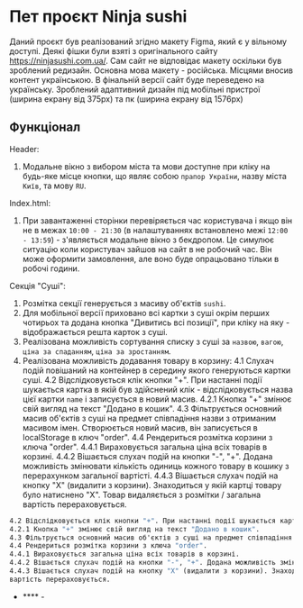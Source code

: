 # Пет проєкт Ninja sushi

Даний проєкт був реалізований згідно макету Figma, який є у вільному доступі.
Деякі фішки були взяті з оригінального сайту https://ninjasushi.com.ua/. Сам
сайт не відповідає макету оскільки був зроблений редизайн. Основна мова макету -
російська. Місцями вносив контент українською. В фінальній версії сайт буде
переведено на українську. Зроблений адаптивний дизайн під мобільні пристрої
(ширина екрану від 375px) та пк (ширина екрану від 1576px)

## Функціонал

Header:

1. Модальне вікно з вибором міста та мови доступне при кліку на будь-яке місце
   кнопки, що являє собою `прапор України`, назву міста `Київ`, та мову `RU`.

Index.html:

1. При завантаженні сторінки перевіряється час користувача і якщо він не в межах
   `10:00 - 21:30` (в налаштуваннях встановлено межі `12:00 - 13:59`) -
   з'являється модальне вікно з бекдропом. Це симулює ситуацію коли користувач
   зайшов на сайт в не робочий час. Він може оформити замовлення, але воно буде
   опрацьовано тільки в робочі години.

Секція "Суші":

1. Розмітка секції генерується з масиву об'єктів `sushi`.
2. Для мобільної версії приховано всі картки з суші окрім перших чотирьох та
   додана кнопка "Дивитись всі позиції", при кліку на яку - відображається решта
   карток з суші.
3. Реалізована можливість сортування списку з суші за `назвою`, `вагою`, `ціна за спаданням`, `ціна за зростанням`.
4. Реалізована можливість додавання товару в корзину:
4.1 Слухач подій повішаний на контейнер в середину якого генеруються картки суші. 
4.2 Відслідковується клік кнопки "+". При настанні події шукається картка в якій був здійснений клік - відслідковується назва цієї картки `name` і записується в       новий масив.
4.2.1 Кнопка "+" змінює свій вигляд на текст "Додано в кошик".
4.3 Фільтрується основний масив об'єктів з суші на предмет співпадіння назви з отриманим масивом імен. Створюється новий масив, він записується в localStorage в ключ "order".
4.4 Рендериться розмітка корзини з ключа "order".
4.4.1 Вираховується загальна ціна всіх товарів в корзині.
4.4.2 Вішається слухач подій на кнопки "-", "+". Додана можливість змінювати кількість одиниць кожного товару в кошику з перерахунком загальної вартісті.
4.4.3 Вішається слухач подій на кнопку "Х" (видалити з корзини). Знаходиться у якій картці товару було натиснено "Х". Товар видаляється з розмітки / загальна
вартість перераховується.

```4.1 Слухач подій повішаний на контейнер в середину якого генеруються картки суші. 
4.2 Відслідковується клік кнопки "+". При настанні події шукається картка в якій був здійснений клік - відслідковується назва цієї картки `name` і записується в       новий масив.
4.2.1 Кнопка "+" змінює свій вигляд на текст "Додано в кошик".
4.3 Фільтрується основний масив об'єктів з суші на предмет співпадіння назви з отриманим масивом імен. Створюється новий масив, він записується в localStorage в ключ "order".
4.4 Рендериться розмітка корзини з ключа "order".
4.4.1 Вираховується загальна ціна всіх товарів в корзині.
4.4.2 Вішається слухач подій на кнопки "-", "+". Додана можливість змінювати кількість одиниць кожного товару в кошику з перерахунком загальної вартісті.
4.4.3 Вішається слухач подій на кнопку "Х" (видалити з корзини). Знаходиться у якій картці товару було натиснено "Х". Товар видаляється з розмітки / загальна
вартість перераховується.
```

- **** -

